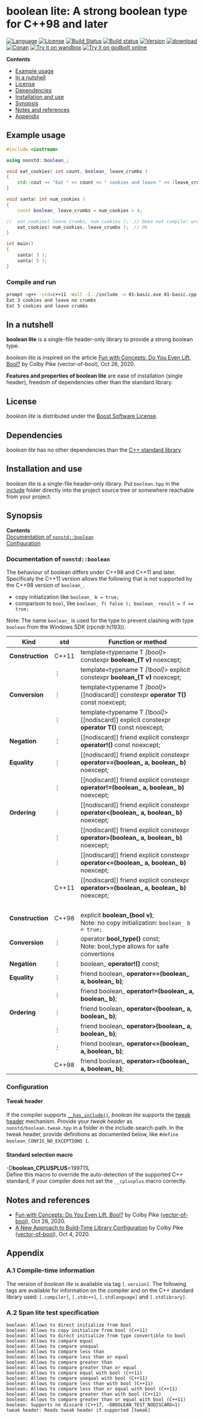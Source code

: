 # boolean lite: A strong boolean type for C++98 and later

[![Language](https://img.shields.io/badge/C%2B%2B-98/11/14/17/20-blue.svg)](https://en.wikipedia.org/wiki/C%2B%2B#Standardization) [![License](https://img.shields.io/badge/license-BSL-blue.svg)](https://opensource.org/licenses/BSL-1.0) [![Build Status](https://travis-ci.org/martinmoene/boolean-lite.svg?branch=master)](https://travis-ci.org/martinmoene/boolean-lite) [![Build status](https://ci.appveyor.com/api/projects/status/1ha3wnxtam547m8p?svg=true)](https://ci.appveyor.com/project/martinmoene/boolean-lite) [![Version](https://badge.fury.io/gh/martinmoene%2Fboolean-lite.svg)](https://github.com/martinmoene/boolean-lite/releases) [![download](https://img.shields.io/badge/latest-download-blue.svg)](https://github.com/martinmoene/boolean-lite/blob/master/include/nonstd/boolean.hpp) [![Conan](https://img.shields.io/badge/on-conan-blue.svg)](https://conan.io/center/boolean-lite) [![Try it on wandbox](https://img.shields.io/badge/on-wandbox-blue.svg)](https://wandbox.org/permlink/venR3Ko2Q4tlvcVk) [![Try it on godbolt online](https://img.shields.io/badge/on-godbolt-blue.svg)](https://godbolt.org/z/htwpnb)

**Contents**  

- [Example usage](#example-usage)
- [In a nutshell](#in-a-nutshell)
- [License](#license)
- [Dependencies](#dependencies)
- [Installation and use](#installation-and-use)
- [Synopsis](#synopsis)
- [Notes and references](#notes-and-references)
- [Appendix](#appendix)

<!--
- [Reported to work with](#reported-to-work-with)
- [Building the tests](#building-the-tests)
- [Other implementations of boolean](#other-implementations-of-boolean)
-->

## Example usage

```cpp
#include <iostream>

using nonstd::boolean_;

void eat_cookies( int count, boolean_ leave_crumbs )
{
    std::cout << "Eat " << count << " cookies and leave " << (leave_crumbs ? "" : "no ") << "crumbs\n";
}

void santa( int num_cookies )
{
    const boolean_ leave_crumbs = num_cookies > 4;

//  eat_cookies( leave_crumbs, num_cookies );  // Does not compile: wrong argument order
    eat_cookies( num_cookies, leave_crumbs );  // Ok
}

int main()
{
    santa( 3 );
    santa( 5 );
}
```

### Compile and run

```bash
prompt >g++ -std=c++11 -Wall -I../include -o 01-basic.exe 01-basic.cpp && 01-basic.exe
Eat 3 cookies and leave no crumbs
Eat 5 cookies and leave crumbs
```

## In a nutshell

**boolean lite** is a single-file header-only library to provide a strong boolean type.

*boolean lite* is inspired on the article [Fun with Concepts: Do You Even Lift, Bool?](https://vector-of-bool.github.io/2020/10/26/strong-bool.html) by Colby Pike (vector-of-bool), Oct 26, 2020.

**Features and properties of boolean lite** are ease of installation (single header), freedom of dependencies other than the standard library.

## License

*boolean lite* is distributed under the [Boost Software License](https://github.com/martinmoene/boolean-lite/blob/master/LICENSE.txt).

## Dependencies

*boolean lite* has no other dependencies than the [C++ standard library](http://en.cppreference.com/w/cpp/header).

## Installation and use

*boolean lite* is a single-file header-only library. Put `boolean.hpp` in the [include](include) folder directly into the project source tree or somewhere reachable from your project.

## Synopsis

**Contents**  
[Documentation of `nonstd::boolean`](#documentation-of-nonstdboolean)  
[Configuration](#configuration)  

### Documentation of `nonstd::boolean`

The behaviour of boolean differs under C++98 and C++11 and later. Specificaly the C++11 version allows the following that is not supported by the C++98 version of `boolean_`.

- copy initialization like `boolean_ b = true;`
- comparison to `bool`, like `boolean_ f( false ); boolean_ result = f == true;`

Note: The name `boolean_` is used for the type to prevent clashing with type `boolean` from the Windows SDK (rpcndr.h(193)).

| Kind                    | std   | Function or method |
|-------------------------|-------|--------------------|
| **Construction**        |C++11  | template&lt;typename T *[bool]*> constexpr **boolean\_(T v)** noexcept; |
| &nbsp;                  |&#8942;| template&lt;typename T *[!bool]*> explicit constexpr **boolean\_(T v)** noexcept; |
| **Conversion**          |&#8942;| template&lt;typename T *[bool]*> [[nodiscard]] constexpr **operator T()** const noexcept; |
| &nbsp;                  |&#8942;| template&lt;typename T *[!bool]*> [[nodiscard]] explicit constexpr **operator T()** const noexcept; |
| **Negation**            |&#8942;| [[nodiscard]] friend explicit constexpr **operator!()** const noexcept; |
| **Equality**            |&#8942;| [[nodiscard]] friend explicit constexpr **operator==(boolean\_ a, boolean\_ b)** noexcept; |
| &nbsp;                  |&#8942;| [[nodiscard]] friend explicit constexpr **operator!=(boolean\_ a, boolean\_ b)** noexcept; |
| **Ordering**            |&#8942;| [[nodiscard]] friend explicit constexpr **operator<(boolean\_ a, boolean\_ b)** noexcept; |
| &nbsp;                  |&#8942;| [[nodiscard]] friend explicit constexpr **operator>(boolean\_ a, boolean\_ b)** noexcept; |
| &nbsp;                  |&#8942;| [[nodiscard]] friend explicit constexpr **operator<=(boolean\_ a, boolean\_ b)** noexcept; |
| &nbsp;                  |C++11  | [[nodiscard]] friend explicit constexpr **operator>=(boolean\_ a, boolean\_ b)** noexcept; |
| &nbsp;                  |&nbsp; |&nbsp;|
| **Construction**<br>&nbsp;|C++98<br>&nbsp;  | explicit **boolean\_(bool v)**;<br>Note: no copy initialization: `boolean_ b = true;` |
| **Conversion**<br>&nbsp;  |&#8942;<br>&nbsp;| operator **bool_type()** const;<br>Note: bool_type allows for safe convertions |
| **Negation**            |&#8942;| boolean_ **operator!()** const; |
| **Equality**            |&#8942;| friend boolean\_ **operator==(boolean\_ a, boolean\_ b)**; |
| &nbsp;                  |&#8942;| friend boolean\_ **operator!=(boolean\_ a, boolean\_ b)**; |
| **Ordering**            |&#8942;| friend boolean\_ **operator<(boolean\_ a, boolean\_ b)**; |
| &nbsp;                  |&#8942;| friend boolean\_ **operator>(boolean\_ a, boolean\_ b)**; |
| &nbsp;                  |&#8942;| friend boolean\_ **operator<=(boolean\_ a, boolean\_ b)**; |
| &nbsp;                  |C++98  | friend boolean\_ **operator>=(boolean\_ a, boolean\_ b)**; |

### Configuration

#### Tweak header

If the compiler supports [`__has_include()`](https://en.cppreference.com/w/cpp/preprocessor/include), *boolean lite* supports the [tweak header](https://vector-of-bool.github.io/2020/10/04/lib-configuration.html) mechanism. Provide your *tweak header* as `nonstd/boolean.tweak.hpp` in a folder in the include-search-path. In the tweak header, provide definitions as documented below, like `#define boolean_CONFIG_NO_EXCEPTIONS 1`.

#### Standard selection macro

\-D<b>boolean\_CPLUSPLUS</b>=199711L  
Define this macro to override the auto-detection of the supported C++ standard, if your compiler does not set the `__cplusplus` macro correctly.

## Notes and references

- [Fun with Concepts: Do You Even Lift, Bool?](https://vector-of-bool.github.io/2020/10/26/strong-bool.html) by Colby Pike ([vector-of-bool](https://github.com/vector-of-bool)), Oct 26, 2020.
- [A New Approach to Build-Time Library Configuration](https://vector-of-bool.github.io/2020/10/04/lib-configuration.html) by Colby Pike ([vector-of-bool](https://github.com/vector-of-bool)), Oct 4, 2020.

## Appendix

### A.1 Compile-time information

The version of *boolean lite* is available via tag `[.version]`. The following tags are available for information on the compiler and on the C++ standard library used: `[.compiler]`, `[.stdc++]`, `[.stdlanguage]` and `[.stdlibrary]`.

### A.2 Span lite test specification

```Text
boolean: Allows to direct initialize from bool
boolean: Allows to copy initialize from bool (C++11)
boolean: Allows to direct initialize from type convertible to bool
boolean: Allows to compare equal
boolean: Allows to compare unequal
boolean: Allows to compare less than
boolean: Allows to compare less than or equal
boolean: Allows to compare greater than
boolean: Allows to compare greater than or equal
boolean: Allows to compare equal with bool (C++11)
boolean: Allows to compare unequal with bool (C++11)
boolean: Allows to compare less than with bool (C++11)
boolean: Allows to compare less than or equal with bool (C++11)
boolean: Allows to compare greater than with bool (C++11)
boolean: Allows to compare greater than or equal with bool (C++11)
boolean: Supports no discard (C++17, -DBOOLEAN_TEST_NODISCARD=1)
tweak header: Reads tweak header if supported [tweak]
```
